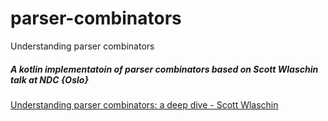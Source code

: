 # parser-combinators
Understanding parser combinators 

##### A kotlin implementatoin of parser combinators based on Scott Wlaschin talk at NDC {Oslo}
 [Understanding parser combinators: a deep dive - Scott Wlaschin](https://www.youtube.com/watch?v=RDalzi7mhdY)
